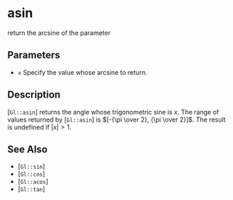 # asin
return the arcsine of the parameter

## Parameters
- `x`
  Specify the value whose arcsine to return.

## Description
[`Gl::asin`] returns the angle whose trigonometric sine is $x$. The
  range of values returned by [`Gl::asin`] is $[-{\pi \over 2}, {\pi
  \over 2}]$. The result is undefined if $\left| x \right| > 1$.

## See Also
- [`Gl::sin`]
- [`Gl::cos`]
- [`Gl::acos`]
- [`Gl::tan`]

